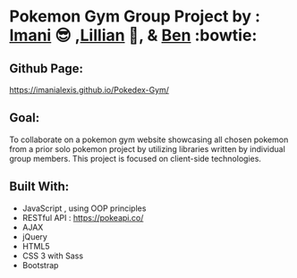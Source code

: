 # Pokemon Gym Group Project by : [Imani](http://github.com/imanialexis) :sunglasses: ,[Lillian](http://github.com/ngolilli94)  :rabbit2:, &  [Ben](http://github.com/benjwexler)  :bowtie:


## Github Page:
https://imanialexis.github.io/Pokedex-Gym/

## Goal:
To collaborate on a pokemon gym website showcasing all chosen pokemon from a prior solo pokemon project by utilizing libraries written by individual group members. This project is focused on client-side technologies.

## Built With:
* JavaScript , using OOP principles
* RESTful API : https://pokeapi.co/
* AJAX
* jQuery
* HTML5
* CSS 3 with Sass
* Bootstrap
